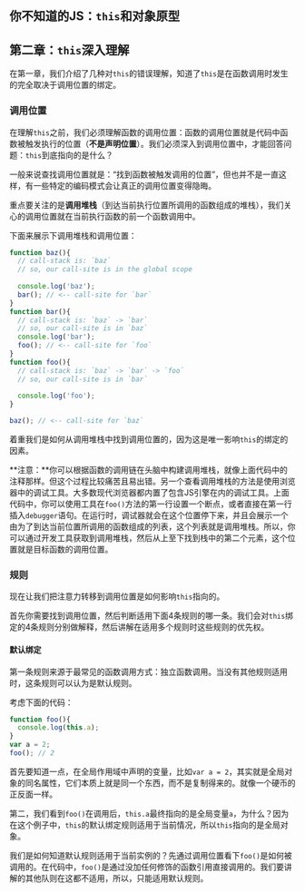 ## 你不知道的JS：`this`和对象原型

## 第二章：`this`深入理解

在第一章，我们介绍了几种对`this`的错误理解，知道了`this`是在函数调用时发生的完全取决于调用位置的绑定。

### 调用位置

在理解`this`之前，我们必须理解函数的调用位置：函数的调用位置就是代码中函数被触发执行的位置（**不是声明位置**）。我们必须深入到调用位置中，才能回答问题：`this`到底指向的是什么？

一般来说查找调用位置就是：“找到函数被触发调用的位置”，但也并不是一直这样，有一些特定的编码模式会让真正的调用位置变得隐晦。

重点要关注的是**调用堆栈**（到达当前执行位置所调用的函数组成的堆栈），我们关心的调用位置就在当前执行函数的前一个函数调用中。

下面来展示下调用堆栈和调用位置：

```javascript
function baz(){
  // call-stack is: `baz`
  // so, our call-site is in the global scope
  
  console.log('baz');
  bar(); // <-- call-site for `bar`
}
function bar(){
  // call-stack is: `baz` -> `bar`
  // so, our call-site is in `baz`
  console.log('bar');
  foo(); // <-- call-site for `foo`
}
function foo(){
  // call-stack is: `baz` -> `bar` -> `foo`
  // so, our call-site is in `bar`
  
  console.log('foo');
}

baz(); // <-- call-site for `baz`
```

着重我们是如何从调用堆栈中找到调用位置的，因为这是唯一影响`this`的绑定的因素。

**注意：**你可以根据函数的调用链在头脑中构建调用堆栈，就像上面代码中的注释那样。但这个过程比较痛苦且易出错。另一个查看调用堆栈的方法是使用浏览器中的调试工具。大多数现代浏览器都内置了包含JS引擎在内的调试工具。上面代码中，你可以使用工具在`foo()`方法的第一行设置一个断点，或者直接在第一行插入`debugger`语句。在运行时，调试器就会在这个位置停下来，并且会展示一个由为了到达当前位置所调用的函数组成的列表，这个列表就是调用堆栈。所以，你可以通过开发工具获取到调用堆栈，然后从上至下找到栈中的第二个元素，这个位置就是目标函数的调用位置。

### 规则

现在让我们把注意力转移到调用位置是如何影响`this`指向的。

首先你需要找到调用位置，然后判断适用下面4条规则的哪一条。我们会对`this`绑定的4条规则分别做解释，然后讲解在适用多个规则时这些规则的优先权。

#### 默认绑定

第一条规则来源于最常见的函数调用方式：独立函数调用。当没有其他规则适用时，这条规则可以认为是默认规则。

考虑下面的代码：

```javascript
function foo(){
  console.log(this.a);
}
var a = 2;
foo(); // 2
```

首先要知道一点，在全局作用域中声明的变量，比如`var a = 2`，其实就是全局对象的同名属性，它们本质上就是同一个东西，而不是复制得来的。就像一个硬币的正反面一样。

第二，我们看到`foo()`在调用后，`this.a`最终指向的是全局变量`a`，为什么？因为在这个例子中，`this`的默认绑定规则适用于当前情况，所以`this`指向的是全局对象。

我们是如何知道默认规则适用于当前实例的？先通过调用位置看下`foo()`是如何被调用的。在代码中，`foo()`是通过没加任何修饰的函数引用直接调用的。我们要讲解的其他队则在这都不适用，所以，只能适用默认规则。




